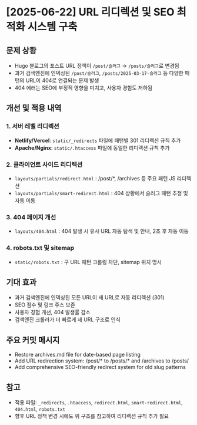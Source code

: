 # [2025-06-22] URL 리디렉션 및 SEO 최적화 시스템 구축

## 문제 상황
- Hugo 블로그의 포스트 URL 정책이 `/post/슬러그` → `/posts/슬러그`로 변경됨
- 과거 검색엔진에 인덱싱된 `/post/슬러그`, `/posts/2025-03-17-슬러그` 등 다양한 패턴의 URL이 404로 연결되는 문제 발생
- 404 에러는 SEO에 부정적 영향을 미치고, 사용자 경험도 저하됨

## 개선 및 적용 내역

### 1. 서버 레벨 리디렉션
- **Netlify/Vercel**: `static/_redirects` 파일에 패턴별 301 리디렉션 규칙 추가
- **Apache/Nginx**: `static/.htaccess` 파일에 동일한 리디렉션 규칙 추가

### 2. 클라이언트 사이드 리디렉션
- `layouts/partials/redirect.html` : /post/*, /archives 등 주요 패턴 JS 리디렉션
- `layouts/partials/smart-redirect.html` : 404 상황에서 슬러그 패턴 추정 및 자동 이동

### 3. 404 페이지 개선
- `layouts/404.html` : 404 발생 시 유사 URL 자동 탐색 및 안내, 2초 후 자동 이동

### 4. robots.txt 및 sitemap
- `static/robots.txt` : 구 URL 패턴 크롤링 차단, sitemap 위치 명시

## 기대 효과
- 과거 검색엔진에 인덱싱된 모든 URL이 새 URL로 자동 리디렉션 (301)
- SEO 점수 및 링크 주스 보존
- 사용자 경험 개선, 404 발생률 감소
- 검색엔진 크롤러가 더 빠르게 새 URL 구조로 인식

## 주요 커밋 메시지
- Restore archives.md file for date-based page listing
- Add URL redirection system: /post/* to /posts/* and /archives to /posts/
- Add comprehensive SEO-friendly redirect system for old slug patterns

## 참고
- 적용 파일: `_redirects`, `.htaccess`, `redirect.html`, `smart-redirect.html`, `404.html`, `robots.txt`
- 향후 URL 정책 변경 시에도 위 구조를 참고하여 리디렉션 규칙 추가 필요
